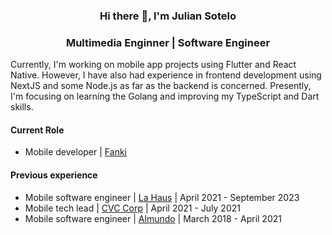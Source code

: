 ### <p align="center"> Hi there 👋, I'm Julian Sotelo </p>

### <p align="center"> Multimedia Enginner | Software Engineer </p>

Currently, I'm working on mobile app projects using Flutter and React Native. However, I have also had experience in frontend development using NextJS and some Node.js as far as the backend is concerned. Presently, I'm focusing on learning the Golang and improving my TypeScript and Dart skills.

#### Current Role
- Mobile developer | [Fanki](https://fanki.co/en)

#### Previous experience
- Mobile software engineer | [La Haus](https://www.lahaus.com/) | April 2021 - September 2023
- Mobile tech lead | [CVC Corp](https://www.cvc.com.br/) | April 2021 - July 2021
- Mobile software engineer | [Almundo](https://almundo.com.ar/) | March 2018 - April 2021
<!--
**juansoos/juansoos** is a ✨ _special_ ✨ repository because its `README.md` (this file) appears on your GitHub profile.

Here are some ideas to get you started:

- 🔭 I’m currently working on ...
- 🌱 I’m currently learning ...
- 👯 I’m looking to collaborate on ...
- 🤔 I’m looking for help with ...
- 💬 Ask me about ...
- 📫 How to reach me: ...
- 😄 Pronouns: ...
- ⚡ Fun fact: ...
-->
